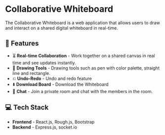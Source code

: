 
# Collaborative Whiteboard

The Collaborative Whiteboard is a web application that allows users to draw and interact on a shared digital whiteboard in real-time.



## 🚀 Features

- ⏳ **Real-time Collaboration** - Work together on a shared canvas in real time and see updates instantly.
- 🎨 **Drawing Tools** - Drawing tools such as pen with color palette, straight line and rectangle.
- ⎌ **Undo-Redo** - Undo and redo feature
- ⬇️ **Download Board** - Download the Whiteboard
- 💬 **Chat** - Join a private room and chat with the members in the room.



## 💻 Tech Stack
- **Frontend** - React.js, Rough.js,  Bootstrap
- **Backend** - Express.js, socket.io





